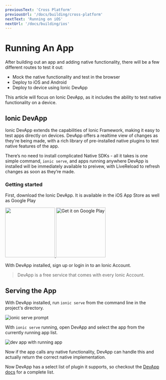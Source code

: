 ```yaml
---
previousText: 'Cross Platform'
previousUrl: '/docs/building/cross-platform'
nextText: 'Running on iOS'
nextUrl: '/docs/building/ios'
---
```


# Running An App

After building out an app and adding native functionality, there will be a few different routes to test it out:

- Mock the native functionality and test in the browser
- Deploy to iOS and Android
- Deploy to device using Ionic DevApp

This article will focus on Ionic DevApp, as it includes the ability to test native functionality on a device.

## Ionic DevApp

Ionic DevApp extends the capabilities of Ionic Framework, making it easy to test apps directly on devices. DevApp offers a realtime view of changes as they're being made, with a rich library of pre-installed native plugins to test native features of the app.

There’s no need to install complicated Native SDKs - all it takes is one simple command, `ionic serve`, and apps running anywhere DevApp is installed will be immediately available to preivew, with LiveReload to refresh changes as soon as they’re made.

### Getting started

First, download the Ionic DevApp. It is available in the iOS App Store as well as Google Play

<a href="https://itunes.apple.com/us/app/ionic-devapp/id1233447133?ls=1&amp;mt=8" target="_blank">
  <img style="width: 160px" src="../assets/img/appstore.png" id="appstore-image">
</a>
<a href="https://play.google.com/store/apps/details?id=io.ionic.devapp&amp;hl=en" target="_blank">
  <img style="width: 160px" alt="Get it on Google Play" src="../assets/img/playstore.png" id="playstore-image">
</a>

With DevApp installed, sign up or login in to an Ionic Account.

> DevApp is a free service that comes with every Ionic Account.

## Serving the App

With DevApp installed, run `ionic serve` from the command line in the project's directory.

![ionic serve prompt](../assets/img/guides/running/ionic-serve.png)

With `ionic serve` running, open DevApp and select the app from the currently running app list.

![dev app with running app](../assets/img/guides/running/dev-app-preview.png)

Now if the app calls any native functionality, DevApp can handle this and actually return the correct native implementation.

Now DevApp has a select list of plugin it supports, so checkout the [DevApp docs](https://ionicframework.com/docs/pro/devapp/) for a complete list.